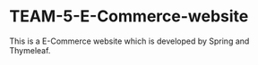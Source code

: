 # TEAM-5-E-Commerce-website
This is a E-Commerce website which is developed by Spring and Thymeleaf. 
